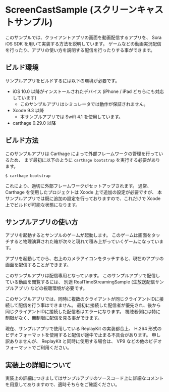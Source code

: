 # ScreenCastSample (スクリーンキャストサンプル)

このサンプルでは、クライアントアプリの画面を動画配信するアプリを、 Sora iOS SDK を用いて実装する方法を説明しています。
ゲームなどの動画実況配信を行ったり、アプリの使い方を説明する配信を行ったりする事ができます。

## ビルド環境

サンプルアプリをビルドするには以下の環境が必要です。

- iOS 10.0 以降がインストールされたデバイス (iPhone / iPad どちらにも対応しています)
  - このサンプルアプリはシミュレータでは動作が保証されません。
- Xcode 9.3 以降
  - 本サンプルアプリでは Swift 4.1 を使用しています。
- carthage 0.29.0 以降

## ビルド方法

このサンプルアプリは Carthage によって外部フレームワークの管理を行っているため、
まず最初に以下のように `carthage bootstrap` を実行する必要があります。

```
$ carthage bootstrap
```

これにより、適切に外部フレームワークがセットアップされます。
通常、 Carthage を使用したプロジェクトは Xcode 上で追加の設定が必要ですが、
本サンプルアプリでは既に追加の設定を行っておりますので、これだけで Xcode 上でビルドが可能な状態になります。

## サンプルアプリの使い方

アプリを起動するとサンプルのゲームが起動します。
このゲームは画面をタッチすると物理演算された箱が次々と現れて積み上がっていくゲームになっています。

アプリを起動してから、右上のカメラアイコンをタッチすると、現在のアプリの画面を配信することができます。

このサンプルアプリは配信専用となっています。
このサンプルアプリで配信している動画を閲覧するには、
別途 RealTimeStreamingSample (生放送配信サンプルアプリ) などの視聴環境が必要です。

このサンプルアプリでは、同時に複数のクライアントが同じクライアントIDに接続して配信を行う事はできません。
最初に接続した配信者が優先され、後から同じクライアントIDに接続した配信者はエラーになります。
視聴者側には特に制限がなく、無制限に配信を見る事ができます。

現在、サンプルアプリで使用している ReplayKit の実装都合上、
H.264 形式のビデオフォーマットを使用すると配信が途中で止まる不具合があります。
申し訳ありませんが、 ReplayKit と同時に使用する場合は、 VP9 などの他のビデオフォーマットでご利用ください。

## 実装上の詳細について

実装上の詳細につきましてはサンプルアプリのソースコード上に詳細なコメントを用意してありますので、適時そちらをご確認ください。
